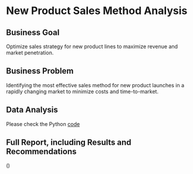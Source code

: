 # New Product Sales Method Analysis

## Business Goal
Optimize sales strategy for new product lines to maximize revenue and market penetration.


## Business Problem
Identifying the most effective sales method for new product launches in a rapidly changing market to minimize costs and time-to-market.


## Data Analysis
Please check the Python [code](https://github.com/mhshehata/New_Product_Sales_Method_Analysis/blob/main/Products%20Sales%20Analysis.ipynb)


## Full Report, including Results and Recommendations
()
